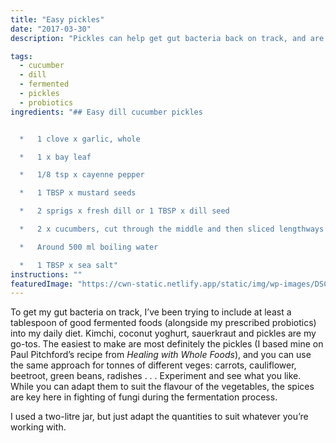 ```yaml
---
title: "Easy pickles"
date: "2017-03-30"
description: "Pickles can help get gut bacteria back on track, and are one of the easiest fermented foods to make."

tags: 
  - cucumber
  - dill
  - fermented
  - pickles
  - probiotics
ingredients: "## Easy dill cucumber pickles


  *   1 clove x garlic, whole

  *   1 x bay leaf

  *   1/8 tsp x cayenne pepper

  *   1 TBSP x mustard seeds

  *   2 sprigs x fresh dill or 1 TBSP x dill seed

  *   2 x cucumbers, cut through the middle and then sliced lengthways into quarters

  *   Around 500 ml boiling water

  *   1 TBSP x sea salt"
instructions: ""
featuredImage: "https://cwn-static.netlify.app/static/img/wp-images/DSC_0039-1-e1508666166856.jpg"
---
```


To get my gut bacteria on track, I’ve been trying to include at least a tablespoon of good fermented foods (alongside my prescribed probiotics) into my daily diet. Kimchi, coconut yoghurt, sauerkraut and pickles are my go-tos. The easiest to make are most definitely the pickles (I based mine on Paul Pitchford’s recipe from _Healing with Whole Foods_), and you can use the same approach for tonnes of different veges: carrots, cauliflower, beetroot, green beans, radishes . . . Experiment and see what you like. While you can adapt them to suit the flavour of the vegetables, the spices are key here in fighting of fungi during the fermentation process.

I used a two-litre jar, but just adapt the quantities to suit whatever you’re working with.
